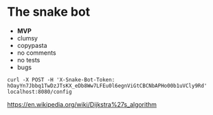 
# The snake bot

- **MVP**
- clumsy
- copypasta
- no comments
- no tests
- bugs

```
curl -X POST -H 'X-Snake-Bot-Token: hOayYn7Jbbq1TwDzJTsKX_eDb8Ww7LFEu0l6egnViGtCBCNbAPHo00b1uVCly9Rd' localhost:8080/config
```

https://en.wikipedia.org/wiki/Dijkstra%27s_algorithm

